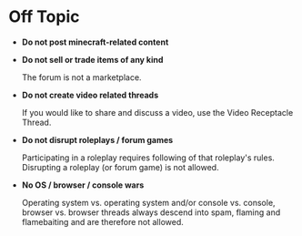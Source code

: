 # Off Topic

* __Do not post minecraft-related content__

* __Do not sell or trade items of any kind__

    The forum is not a marketplace.
    
* __Do not create video related threads__

    If you would like to share and discuss a video, use the Video Receptacle Thread.
    
* __Do not disrupt roleplays / forum games__

    Participating in a roleplay requires following of that roleplay's rules.
    Disrupting a roleplay (or forum game) is not allowed.
    
* __No OS / browser / console wars__

    Operating system vs. operating system and/or console vs. console, browser 
    vs. browser threads always descend into spam, flaming and flamebaiting and are therefore not allowed.
